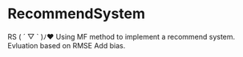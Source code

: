 # RecommendSystem
RS  ( ´ ▽ ` )ﾉ❤️
Using MF method to implement a recommend system.
Evluation based on RMSE
Add bias. 

